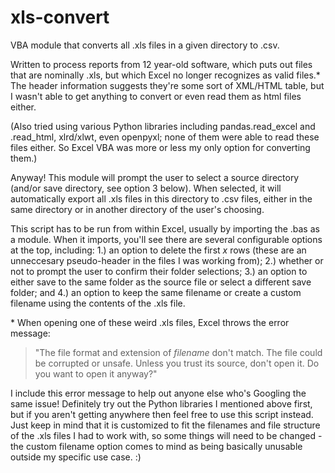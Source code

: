 # xls-convert

VBA module that converts all .xls files in a given directory to .csv. 

Written to process reports from 12 year-old software, which puts out files that are nominally .xls, but which Excel no longer recognizes as valid files.\* The header information suggests they're some sort of XML/HTML table, but I wasn't able to get anything to convert or even read them as html files either.

(Also tried using various Python libraries including pandas.read_excel and .read_html, xlrd/xlwt, even openpyxl; none of them were able to read these files either. So Excel VBA was more or less my only option for converting them.)

Anyway! This module will prompt the user to select a source directory (and/or save directory, see option 3 below). When selected, it will automatically export all .xls files in this directory to .csv files, either in the same directory or in another directory of the user's choosing.

This script has to be run from within Excel, usually by importing the .bas as a module. When it imports, you'll see there are several configurable options at the top, including: 1.) an option to delete the first *x* rows (these are an unneccesary pseudo-header in the files I was working from); 2.) whether or not to prompt the user to confirm their folder selections; 3.) an option to either save to the same folder as the source file or select a different save folder; and 4.) an option to keep the same filename or create a custom filename using the contents of the .xls file.



\* When opening one of these weird .xls files, Excel throws the error message: 

>"The file format and extension of _filename_ don't match. The file could be corrupted or unsafe. Unless you trust its source, don't open it. Do you want to open it anyway?"

I include this error message to help out anyone else who's Googling the same issue! Definitely try out the Python libraries I mentioned above first, but if you aren't getting anywhere then feel free to use this script instead. Just keep in mind that it is customized to fit the filenames and file structure of the .xls files I had to work with, so some things will need to be changed - the custom filename option comes to mind as being basically unusable outside my specific use case. :)
